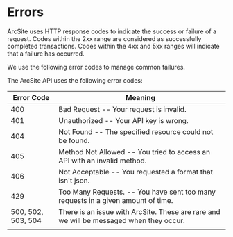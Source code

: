 # Errors

ArcSite uses HTTP response codes to indicate the success or failure of a request. Codes within the 2xx range are considered as successfully completed transactions. Codes within the 4xx and 5xx ranges will indicate that a failure has occurred.

We use the following error codes to manage common failures.

The ArcSite API uses the following error codes:

| Error Code         | Meaning                                                                                 |
| ------------------ | --------------------------------------------------------------------------------------- |
| 400                | Bad Request -- Your request is invalid.                                                 |
| 401                | Unauthorized -- Your API key is wrong.                                                  |
| 404                | Not Found -- The specified resource could not be found.                                 |
| 405                | Method Not Allowed -- You tried to access an API with an invalid method.                |
| 406                | Not Acceptable -- You requested a format that isn't json.                               |
| 429                | Too Many Requests. -- You have sent too many requests in a given amount of time.        |
| 500, 502, 503, 504 | There is an issue with ArcSite. These are rare and we will be messaged when they occur. |
|                    |
